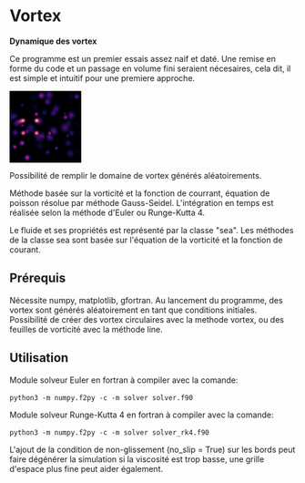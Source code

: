 # Vortex
**Dynamique des vortex**

Ce programme est un premier essais assez naif et daté. Une remise en forme du code et un passage en volume fini seraient nécesaires, cela dit, il est simple et intuitif pour une premiere approche. 

<img src="vortex.gif" align="center" width="25%"></img>

Possibilité de remplir le domaine de vortex générés aléatoirements.

Méthode basée sur la vorticité et la fonction de courrant, équation de poisson résolue par méthode Gauss-Seidel. L'intégration en temps est réalisée selon la méthode d'Euler ou Runge-Kutta 4.  

Le fluide et ses propriétés est représenté par la classe "sea". Les méthodes de la classe sea sont basée sur l'équation de la vorticité et la fonction de courant.

## Prérequis
Nécessite numpy, matplotlib, gfortran. Au lancement du programme, des vortex sont générés aléatoirement en tant que conditions initiales. Possibilité de créer des vortex circulaires avec la methode vortex, ou des feuilles de vorticité avec la méthode line. 

## Utilisation 
Module solveur Euler en fortran à compiler avec la comande:

    python3 -m numpy.f2py -c -m solver solver.f90

Module solveur Runge-Kutta 4 en fortran à compiler avec la comande:

    python3 -m numpy.f2py -c -m solver solver_rk4.f90

L'ajout de la condition de non-glissement (no_slip = True) sur les bords peut faire dégénérer la simulation si la viscosité est trop basse, une grille d'espace plus fine peut aider également. 
